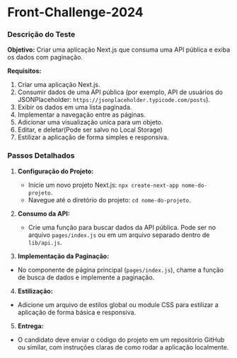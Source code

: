 # Front-Challenge-2024

### Descrição do Teste

**Objetivo:** Criar uma aplicação Next.js que consuma uma API pública e exiba os dados com paginação.

**Requisitos:**

1.  Criar uma aplicação Next.js.
2.  Consumir dados de uma API pública (por exemplo, API de usuários do JSONPlaceholder: ````https://jsonplaceholder.typicode.com/posts````).
3.  Exibir os dados em uma lista paginada.
4.  Implementar a navegação entre as páginas.
5. Adicionar uma visualização unica para um objeto.
6. Editar, e deletar(Pode ser salvo no Local Storage)
7.  Estilizar a aplicação de forma simples e responsiva.

### Passos Detalhados

1.  **Configuração do Projeto:**
    
    -   Inicie um novo projeto Next.js: `npx create-next-app nome-do-projeto`.
    -   Navegue até o diretório do projeto: `cd nome-do-projeto`.
2.  **Consumo da API:**
    
    -   Crie uma função para buscar dados da API pública. Pode ser no arquivo `pages/index.js` ou em um arquivo separado dentro de `lib/api.js`.
3. **Implementação da Paginação:**

-   No componente de página principal (`pages/index.js`), chame a função de busca de dados e implemente a paginação.

4. **Estilização:**

-   Adicione um arquivo de estilos global ou module CSS para estilizar a aplicação de forma básica e responsiva.
5. **Entrega:**

-   O candidato deve enviar o código do projeto em um repositório GitHub ou similar, com instruções claras de como rodar a aplicação localmente.


